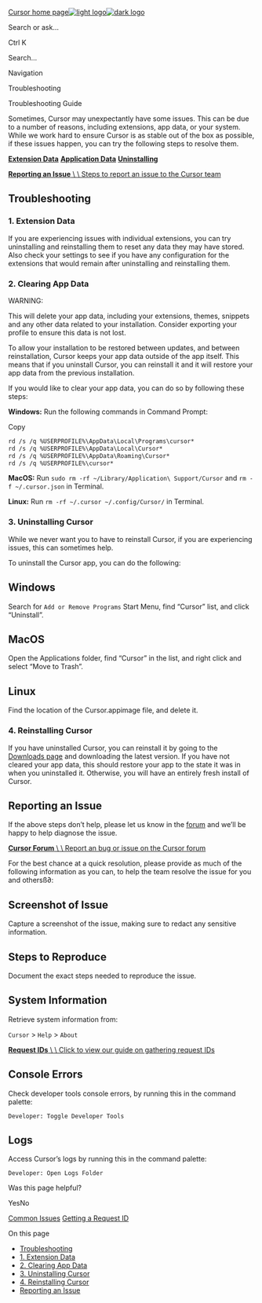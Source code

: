 [Cursor home page![light logo](https://mintlify.s3.us-west-1.amazonaws.com/cursor/images/logo/app-logo.svg)![dark logo](https://mintlify.s3.us-west-1.amazonaws.com/cursor/images/logo/app-logo.svg)](https://docs.cursor.com/)

Search or ask...

Ctrl K

Search...

Navigation

Troubleshooting

Troubleshooting Guide

Sometimes, Cursor may unexpectantly have some issues. This can be due to a number of reasons, including extensions, app data, or your system. While we work hard to ensure Cursor is as stable out of the box as possible, if these issues happen, you can try the following steps to resolve them.

[**Extension Data**](https://docs.cursor.com/troubleshooting/troubleshooting-guide#1-extension-data) [**Application Data**](https://docs.cursor.com/troubleshooting/troubleshooting-guide#2-clearing-app-data) [**Uninstalling**](https://docs.cursor.com/troubleshooting/troubleshooting-guide#3-uninstalling-cursor)

[**Reporting an Issue** \\
\\
Steps to report an issue to the Cursor team](https://docs.cursor.com/troubleshooting/troubleshooting-guide#reporting-an-issue)

## [​](https://docs.cursor.com/troubleshooting/troubleshooting-guide\#troubleshooting)  Troubleshooting

### [​](https://docs.cursor.com/troubleshooting/troubleshooting-guide\#1-extension-data)  1\. Extension Data

If you are experiencing issues with individual extensions, you can try uninstalling and reinstalling them to reset any data they may have stored. Also check your settings to see if you have any configuration for the extensions that would remain after uninstalling and reinstalling them.

### [​](https://docs.cursor.com/troubleshooting/troubleshooting-guide\#2-clearing-app-data)  2\. Clearing App Data

WARNING:

This will delete your app data, including your extensions, themes, snippets and any other data related to your installation. Consider exporting your profile to ensure this data is not lost.

To allow your installation to be restored between updates, and between reinstallation, Cursor keeps your app data outside of the app itself. This means that if you uninstall Cursor, you can reinstall it and it will restore your app data from the previous installation.

If you would like to clear your app data, you can do so by following these steps:

**Windows:** Run the following commands in Command Prompt:

Copy

```txt
rd /s /q %USERPROFILE%\AppData\Local\Programs\cursor*
rd /s /q %USERPROFILE%\AppData\Local\Cursor*
rd /s /q %USERPROFILE%\AppData\Roaming\Cursor*
rd /s /q %USERPROFILE%\cursor*

```

**MacOS:** Run `sudo rm -rf ~/Library/Application\ Support/Cursor` and `rm -f ~/.cursor.json` in Terminal.

**Linux:** Run `rm -rf ~/.cursor ~/.config/Cursor/` in Terminal.

### [​](https://docs.cursor.com/troubleshooting/troubleshooting-guide\#3-uninstalling-cursor)  3\. Uninstalling Cursor

While we never want you to have to reinstall Cursor, if you are experiencing issues, this can sometimes help.

To uninstall the Cursor app, you can do the following:

## Windows

Search for `Add or Remove Programs` Start Menu, find “Cursor” list, and click “Uninstall”.

## MacOS

Open the Applications folder, find “Cursor” in the list, and right click and select “Move to Trash”.

## Linux

Find the location of the Cursor.appimage file, and delete it.

### [​](https://docs.cursor.com/troubleshooting/troubleshooting-guide\#4-reinstalling-cursor)  4\. Reinstalling Cursor

If you have uninstalled Cursor, you can reinstall it by going to the [Downloads page](https://www.cursor.com/download) and downloading the latest version. If you have not cleared your app data, this should restore your app to the state it was in when you uninstalled it. Otherwise, you will have an entirely fresh install of Cursor.

## [​](https://docs.cursor.com/troubleshooting/troubleshooting-guide\#reporting-an-issue)  Reporting an Issue

If the above steps don’t help, please let us know in the [forum](https://forum.cursor.com/) and we’ll be happy to help diagnose the issue.

[**Cursor Forum** \\
\\
Report an bug or issue on the Cursor forum](https://forum.cursor.com/)

For the best chance at a quick resolution, please provide as much of the following information as you can, to help the team resolve the issue for you and othersß∂:

## Screenshot of Issue

Capture a screenshot of the issue, making sure to redact any sensitive information.

## Steps to Reproduce

Document the exact steps needed to reproduce the issue.

## System Information

Retrieve system information from:

`Cursor` \> `Help` \> `About`

[**Request IDs** \\
\\
Click to view our guide on gathering request IDs](https://docs.cursor.com/troubleshooting/request-reporting)

## Console Errors

Check developer tools console errors, by running this in the command palette:

`Developer: Toggle Developer Tools`

## Logs

Access Cursor’s logs by running this in the command palette:

`Developer: Open Logs Folder`

Was this page helpful?

YesNo

[Common Issues](https://docs.cursor.com/troubleshooting/common-issues) [Getting a Request ID](https://docs.cursor.com/troubleshooting/request-reporting)

On this page

- [Troubleshooting](https://docs.cursor.com/troubleshooting/troubleshooting-guide#troubleshooting)
- [1\. Extension Data](https://docs.cursor.com/troubleshooting/troubleshooting-guide#1-extension-data)
- [2\. Clearing App Data](https://docs.cursor.com/troubleshooting/troubleshooting-guide#2-clearing-app-data)
- [3\. Uninstalling Cursor](https://docs.cursor.com/troubleshooting/troubleshooting-guide#3-uninstalling-cursor)
- [4\. Reinstalling Cursor](https://docs.cursor.com/troubleshooting/troubleshooting-guide#4-reinstalling-cursor)
- [Reporting an Issue](https://docs.cursor.com/troubleshooting/troubleshooting-guide#reporting-an-issue)